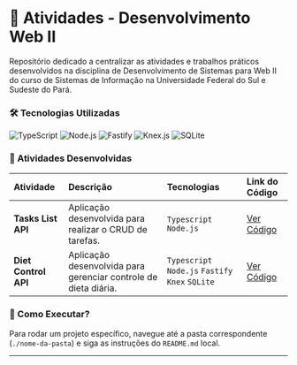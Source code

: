 # 📕 Atividades - Desenvolvimento Web II

Repositório dedicado a centralizar as atividades e trabalhos práticos 
desenvolvidos na disciplina de Desenvolvimento de Sistemas para Web II do 
curso de Sistemas de Informação na Universidade Federal do Sul e Sudeste do Pará.

### 🛠️ Tecnologias Utilizadas

![TypeScript](https://img.shields.io/badge/TypeScript-3178C6?style=plastic&logo=typescript&logoColor=white)
![Node.js](https://img.shields.io/badge/Node.js-339933?style=plastic&logo=nodedotjs&logoColor=white)
![Fastify](https://img.shields.io/badge/Fastify-000000?style=plastic&logo=fastify&logoColor=white)
![Knex.js](https://img.shields.io/badge/Knex.js-D36422?style=plastic&logo=knexdotjs&logoColor=white)
![SQLite](https://img.shields.io/badge/SQLite-07405E?style=plastic&logo=sqlite&logoColor=white)

### 📝 Atividades Desenvolvidas

| Atividade | Descrição | Tecnologias | Link do Código |
| :--- | :--- | :--- | :--- |
| **Tasks List API** | Aplicação desenvolvida para realizar o CRUD de tarefas. | `Typescript` `Node.js` | [Ver Código](https://github.com/AngeloResplandes/atividades-web2/tree/main/atividade1) |
| **Diet Control API** | Aplicação desenvolvida para gerenciar controle de dieta diária. | `Typescript` `Node.js` `Fastify` `Knex` `SQLite` | [Ver Código](https://github.com/AngeloResplandes/atividades-web2/tree/main/atividade2) |

### 💭 Como Executar?
Para rodar um projeto específico, navegue até a pasta correspondente (`./nome-da-pasta`) e siga as instruções do `README.md` local.

---
